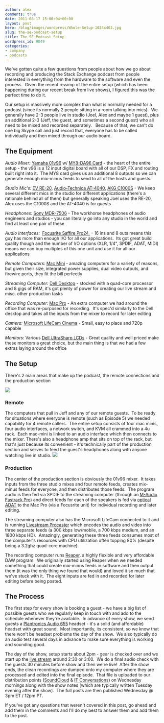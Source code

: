 ```yaml
---
author: alex
comments: true
date: 2011-08-17 15:00:04+00:00
layout: post
hero: /blog/images/wordpress/Whole-Setup-1024x403.jpg
slug: the-se-podcast-setup
title: The SE Podcast Setup
wordpress_id: 9049
categories:
- company
- podcasts
---
```


We've gotten quite a few questions from people about how we go about recording and producing the Stack Exchange podcast from people interested in everything from the hardware to the software and even the process.  Given the recent revamp of the entire setup (which has been happening during our recent break from live shows), I figured this was the perfect time to do it.

Our setup is massively more complex than what is normally needed for a podcast (since its normally 2 people sitting in a room talking into mics).  We generally have 2-3 people live in studio (Joel, Alex and maybe 1 guest), plus an additional 2-3 (Jeff, the guest, and sometimes a second guest) who all need to be mixed and recorded separately.   Because of that, we can't do one big Skype call and just record that, everyone has to be called individually and then mixed through our audio board.



## The Equipment



_Audio Mixer:_ [Yamaha 01v96](http://www.yamahaproaudio.com/products/mixers/01v96/index.html) w/ [MY8-DA96 Card](http://www.yamahacommercialaudiosystems.com/product_detail.php?prodID=1070) - the heart of the entire setup - the v96 is a 12 input digital board with all of our DSP, FX and routing built right into it.  The MY8 card gives us an additional 8 outputs so we can generate enough mix-minus feeds to send to all of the hosts and guests.

_Studio Mic's:_ [EV RE-20](http://www.electrovoice.com/product.php?id=91), [Audio-Technica AT-4040](http://www.audio-technica.com/cms/wired_mics/9b6aac05c5aca887/), [AKG C1000S](http://www.akg.com/site/products/powerslave,id,759,pid,759,nodeid,2,_language,EN.html) - We keep several different mics in the studio for different applications (there's a rationale behind all of them) but generally speaking Joel uses the RE-20, Alex uses the C1000S and the AT-4040 is for guests

_Headphones:_ [Sony MDR-7506](http://pro.sony.com/bbsc/ssr/product-MDR7506/) - The workhorse headphones of audio engineers and studios - you can literally go into any studio in the world and find at least one pair of these

_Audio Interfaces:_  [Focusrite Saffire Pro24 ](http://www.focusrite.com/products/audio_interfaces/saffire_pro_24/) - 16 ins and 8 outs means this guy has more than enough I/O for all our applications.  Its got great build quality though and the number of I/O options (XLR, 1/4", SPDIF, ADAT, MIDI) means we can buy multiples of this one unit and use it for all our applications

_Remote Computers:_ [Mac Mini](http://www.apple.com/macmini/) - amazing computers for a variety of reasons, but given their size, integrated power supplies, dual video outputs, and firewire ports, they fit the bill perfectly

_Streaming Computer:_ [Dell Desktop](http://www.dell.com) - stocked with a quad-core processor and 8 gigs of RAM, it's got plenty of power for creating our live stream and misc. other production tasks

_Recording Computer:_ [Mac Pro](http://www.apple.com/macpro/) - An extra computer we had around the office that was re-purposed for recording.  It's spec'd similarly to the Dell desktop and takes all the inputs from the mixer to record for later editing

_Camera:_ [Microsoft LifeCam Cinema](http://www.microsoft.com/hardware/en-us/p/lifecam-cinema) - Small, easy to place and 720p capable

_Monitors_: Various [Dell UltraSharp LCDs](http://www.dell.com/content/topics/topic.aspx/global/products/landing/en/ultrasharpmonitor?c=us&l=en&cs=04) - Great quality and well priced make these monitors a great choice, but the main thing is that we had a few extras laying around the office



## The Setup



There's 2 main areas that make up the podcast, the remote connections and the production section

[![](/blog/images/wordpress/Whole-Setup-1024x403.jpg)](/blog/images/wordpress/Whole-Setup.jpg)[
](http://blog.stackoverflow.com/wp-content/uploads/Whole-Setup.jpg)



### Remote



The computers that pull in Jeff and any of our remote guests.  To be ready for situations where everyone is remote (such as Episode 5) we needed capability for 4 remote callers.  The entire setup consists of four mac minis, four audio interfaces, a network switch, and KVM all crammed into a 4u rack.  Each mac-mini is linked to an audio interface which then connects to the mixer.
There's also a headphone amp that sits on top of the rack, but that's just because its convenient - it's technically part of the production section and serves to feed the guest's headphones along with anyone watching live in studio.
[![](/blog/images/wordpress/Remote-Unit-255x300.jpg)](/blog/images/wordpress/Remote-Unit.jpg)





### Production



The center of the production section is obviously the 01v96 mixer.  It takes inputs from the three studio mixes and four remote feeds, creates mix-minus feeds for everyone, and then distributes those feeds.  The program audio is then fed via SPDIF to the streaming computer (through an [M-Audio Fastrack Pro](http://www.m-audio.com/products/en_us/FastTrackPro.html)) and direct feeds for each of the speakers is fed via [optical ADAT](http://en.wikipedia.org/wiki/ADAT_Lightpipe) to the Mac Pro (via a Focusrite unit) for individual recording and later editing.

The streaming computer also has the Microsoft LifeCam connected to it and is running [Livestream Procaster](http://www.livestream.com/platform/procaster) which encodes the audio and video into three separate feeds (a 300 kbps low/mobile, a 700 kbps medium, and an 1800 kbps HD).  Amazingly, generating these three feeds consumes most of the computer's resources with CPU utilization often topping 80% (despite being a 3.2ghz quad-core machine).

The recording computer runs [Reaper](http://www.reaper.fm/). a highly flexible and very affordable DAW program.  We originally started using Reaper when we needed something that could create mix-minus feeds in software and then output them (it was the only thing we found that would) and loved it so much that we've stuck with it.  The eight inputs are fed in and recorded for later editing before being posted.



## The Process



The first step for every show is booking a guest - we have a big list of possible guests who we regularly keep in touch with and add to the schedule whenever they're available.  In advance of every show, we send guests a [Plantronics Audio 655](http://www.amazon.com/Plantronics-Audio-655-USB-Multimedia/dp/B001SEQN3K/ref=cm_cr_pr_product_top) headset - it's a solid (and affordable) headset with great sound.  Most importantly, its consistent, so we know that there won't be headset problems the day of the show.  We also typically do an audio test several days in advance to make sure everything is working and sounding good.

The day of the show, setup starts about 2pm - gear is checked over and we start up the [live stream](http://www.livestream.com/stackexchange) around 2:30 or 3:00.  We do a final audio check with the guests 30 minutes before show and then we're live!  After the show ends, the clean recordings are dumped onto my computer where they are processed and edited into the final episode.  That file is uploaded to our distribution points ([SoundCloud](http://soundcloud.com/stack-exchange) & [IT Conversations](http://itc.conversationsnetwork.org/series/stackexchange.html)) on Wednesday mornings along with the show notes (which are typically written Tuesday evening after the show).  The full posts are then published Wednesday @ 3pm ET / 12pm PT.

If you've got any questions that weren't covered in this post, go ahead and add them in the comments and I'll do my best to answer them and add them to the post.
